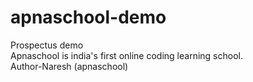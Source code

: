 # apnaschool-demo
Prospectus demo
<br>
Apnaschool is india's first online coding learning school.
<br>
Author-Naresh (apnaschool)
